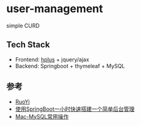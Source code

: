 # user-management

simple CURD

## Tech Stack

- Frontend: [hplus](https://gitee.com/hplus_admin/hplus) + jquery/ajax
- Backend: Springboot + thymeleaf + MySQL

## 参考

- [RuoYi](https://gitee.com/y_project/RuoYi)
- [使用SpringBoot一小时快速搭建一个简单后台管理](https://blog.csdn.net/weixin_47971206/article/details/121865094)
- [Mac-MySQL常用操作](https://hayahayao.github.io/2023/08/31/Mac-MySQL%E5%B8%B8%E7%94%A8%E6%93%8D%E4%BD%9C/)
